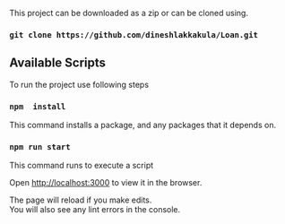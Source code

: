 This project can be downloaded as a zip or can be cloned using.
### `git clone https://github.com/dineshlakkakula/Loan.git`


## Available Scripts

To run the project use following steps

### `npm  install`

This command installs a package, and any packages that it depends on.<br />


### `npm run start`

This command runs to execute  a script<br />

Open [http://localhost:3000](http://localhost:3000) to view it in the browser.

The page will reload if you make edits.<br />
You will also see any lint errors in the console.


